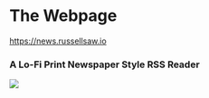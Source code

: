 # The Webpage

https://news.russellsaw.io

### A Lo-Fi Print Newspaper Style RSS Reader 

![](https://i.imgur.com/GRf8fnQ.png)
